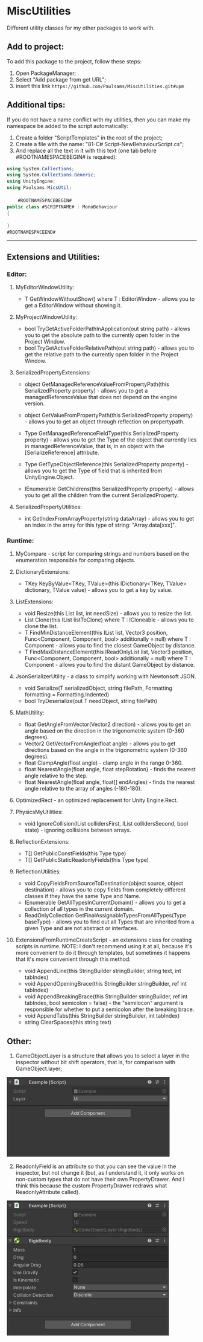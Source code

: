# MiscUtilities
Different utility classes for my other packages to work with.

## Add to project:

To add this package to the project, follow these steps:
1) Open PackageManager;
2) Select "Add package from get URL";
3) insert this link `https://github.com/Paulsams/MiscUtilities.git#upm`

## Additional tips:
If you do not have a name conflict with my utilities, then you can make my namespace be added to the script automatically:
1) Create a folder "ScriptTemplates" in the root of the project;
2) Create a file with the name: "81-C# Script-NewBehaviourScript.cs";
3) And replace all the text in it with this text (one tab before #ROOTNAMESPACEBEGIN# is required):
```cs
using System.Collections;
using System.Collections.Generic;
using UnityEngine;
using Paulsams.MicsUtil;

    #ROOTNAMESPACEBEGIN#
public class #SCRIPTNAME# : MonoBehaviour
{
    
}
#ROOTNAMESPACEEND#
```

____

## Extensions and Utilities:

### Editor:
1. MyEditorWindowUtility:
    + T GetWindowWithoutShow<T>() where T : EditorWindow - allows you to get a EditorWindow without showing it.	
  
2. MyProjectWindowUtility:
    + bool TryGetActiveFolderPathInApplication(out string path) - allows you to get the absolute path to the currently open folder in the Project Window.
    + bool TryGetActiveFolderRelativePath(out string path) - allows you to get the relative path to the currently open folder in the Project Window.
  
3. SerializedPropertyExtensions:
    + object GetManagedReferenceValueFromPropertyPath(this SerializedProperty property) - allows you to get a managedReferenceValue that does not depend on the engine version.
  
    + object GetValueFromPropertyPath(this SerializedProperty property) - allows you to get an object through reflection on propertypath.
    + Type GetManagedReferenceFieldType(this SerializedProperty property) - allows you to get the Type of the object that currently lies in managedReferenceValue, that is, in an object with the [SerializeReference] attribute.
    + Type GetTypeObjectReference(this SerializedProperty property) - allows you to get the Type of field that is inherited from UnityEngine.Object.
    + IEnumerable<SerializedProperty> GetChildrens(this SerializedProperty property) - allows you to get all the children from the current SerializedProperty.

4. SerializedPropertyUtilities:
    + int GetIndexFromArrayProperty(string dataArray) - allows you to get an index in the array for this type of string: "Array.data[xxx]".

### Runtime:
1. MyCompare - script for comparing strings and numbers based on the enumeration responsible for comparing objects.
  
2. DictionaryExtensions:
    + TKey KeyByValue<TKey, TValue>(this IDictionary<TKey, TValue> dictionary, TValue value) - allows you to get a key by value.
  
3. ListExtensions:
    + void Resize<T>(this List<T> list, int needSize) - allows you to resize the list.
    + List<T> Clone<T>(this IList<T> listToClone) where T : ICloneable - allows you to clone the list.
    + T FindMinDistanceElement<T>(this IList<T> list, Vector3 position, Func<Component, Component, bool> additionally = null) where T : Component - allows you to find the closest GameObject by distance.
    + T FindMaxDistanceElement<T>(this IReadOnlyList<T> list, Vector3 position, Func<Component, Component, bool> additionally = null) where T : Component - allows you to find the distant GameObject by distance.
  
4. JsonSerializerUtility - a class to simplify working with Newtonsoft JSON.
    + void Serialize<T>(T serializedObject, string filePath, Formatting formatting = Formatting.Indented)
    + bool TryDeserialize<T>(out T needObject, string filePath)
  
5. MathUtility:
    + float GetAngleFromVector(Vector2 direction) - allows you to get an angle based on the direction in the trigonometric system (0-360 degrees).
    + Vector2 GetVectorFromAngle(float angle) - allows you to get directions based on the angle in the trigonometric system (0-360 degrees).
    + float ClampAngle(float angle) - clamp angle in the range 0-360.
    + float NearestAngle(float angle, float stepRotation) - finds the nearest angle relative to the step.
    + float NearestAngle(float angle, float[] endAngles) - finds the nearest angle relative to the array of angles (-180-180).
  
6. OptimizedRect - an optimized replacement for Unity Engine.Rect.
  
7. PhysicsMyUtilities:
    + void IgnoreCollision(IList<Collider> collidersFirst, IList<Collider> collidersSecond, bool state) - ignoring collisions between arrays.
  
8. ReflectionExtensions:
    + T[] GetPublicConstFields<T>(this Type type)
    + T[] GetPublicStaticReadonlyFields<T>(this Type type)
  
9. ReflectionUtilities:
    + void CopyFieldsFromSourceToDestination(object source, object destination) - allows you to copy fields from completely different classes if they have the same Type and Name.
    + IEnumerable<Type> GetAllTypesInCurrentDomain() - allows you to get a collection of all types in the current domain.
    + ReadOnlyCollection<Type> GetFinalAssignableTypesFromAllTypes(Type baseType) - allows you to find out all Types that are inherited from a given Type and are not abstract or interfaces.
  
10. ExtensionsFromRuntimeCreateScript - an extensions class for creating scripts in runtime. NOTE: I don't recommend using it at all, because it's more convenient to do it through templates, but sometimes it happens that it's more convenient through this method:
    + void AppendLine(this StringBuilder stringBuilder, string text, int tabIndex)
    + void AppendOpeningBrace(this StringBuilder stringBuilder, ref int tabIndex)
    + void AppendBreakingBrace(this StringBuilder stringBuilder, ref int tabIndex, bool semicolon = false) - the "semilocon" argument is responsible for whether to put a semicolon after the breaking brace.
    + void AppendTabs(this StringBuilder stringBuilder, int tabIndex)
    + string ClearSpaces(this string text) 

## Other:
  
1) GameObjectLayer is a structure that allows you to select a layer in the inspector without bit shift operators, that is, for comparison with GameObject.layer;
  
![image](https://github.com/Paulsams/MiscUtilities/blob/master/Documentation~/GameObjectLayer.gif)

2) ReadonlyField is an attribute so that you can see the value in the inspector, but not change it (but, as I understand it, it only works on non-custom types that do not have their own PropertyDrawer. And I think this because the custom PropertyDrawer redraws what ReadonlyAttribute called).
  
![image](https://github.com/Paulsams/MiscUtilities/blob/master/Documentation~/ReadonlyAttribute.gif)
